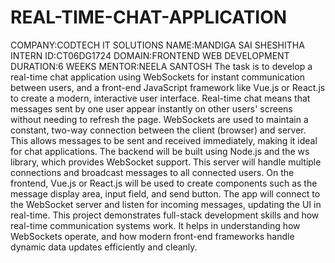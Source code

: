 # REAL-TIME-CHAT-APPLICATION
COMPANY:CODTECH IT SOLUTIONS
NAME:MANDIGA SAI SHESHITHA
INTERN ID:CT06DG1724
DOMAIN:FRONTEND WEB DEVELOPMENT
DURATION:6 WEEKS
MENTOR:NEELA SANTOSH
The task is to develop a real-time chat application using WebSockets for instant communication between users, and a front-end JavaScript framework like Vue.js or React.js to create a modern, interactive user interface. Real-time chat means that messages sent by one user appear instantly on other users' screens without needing to refresh the page.
WebSockets are used to maintain a constant, two-way connection between the client (browser) and server. This allows messages to be sent and received immediately, making it ideal for chat applications. The backend will be built using Node.js and the ws library, which provides WebSocket support. This server will handle multiple connections and broadcast messages to all connected users.
On the frontend, Vue.js or React.js will be used to create components such as the message display area, input field, and send button. The app will connect to the WebSocket server and listen for incoming messages, updating the UI in real-time.
This project demonstrates full-stack development skills and how real-time communication systems work. It helps in understanding how WebSockets operate, and how modern front-end frameworks handle dynamic data updates efficiently and cleanly.
